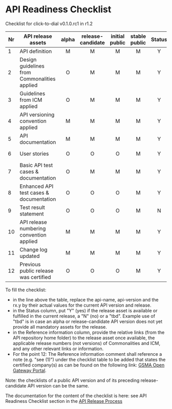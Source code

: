# API Readiness Checklist

Checklist for click-to-dial v0.1.0.rc1 in r1.2

| Nr | API release assets                           | alpha | release-candidate | initial public | stable public | Status | Reference information                                                                                                     |
| -- | -------------------------------------------- | :---: | :---------------: | :------------: | :-----------: | :----: | ------------------------------------------------------------------------------------------------------------------------- |
| 1  | API definition                               |   M   |         M         |       M       |       M       |   Y   | [/code/API_definitions/click-to-dial.yaml](/code/API_definitions/click-to-dial.yaml)                                         |
| 2  | Design guidelines from Commonalities applied |   O   |         M         |       M       |       M       |   Y   | [r2.3](https://github.com/camaraproject/Commonalities/releases/tag/r2.3)                                                     |
| 3  | Guidelines from ICM applied                  |   O   |         M         |       M       |       M       |   Y   | [r2.3](https://github.com/camaraproject/IdentityAndConsentManagement/releases/tag/r2.3)                                      |
| 4  | API versioning convention applied            |   M   |         M         |       M       |       M       |   Y   |                                                                                                                           |
| 5  | API documentation                            |   M   |         M         |       M       |       M       |   Y   | [/code/API_definitions/click-to-dial_API.md](/code/API_definitions/click-to-dial_API.md)                                     |
| 6  | User stories                                 |   O   |         O         |       O       |       M       |   Y   | [/documentation/API_documentation/click-to-dial_User_Story.md](/documentation/API_documentation/click-to-dial_User_Story.md) |
| 7  | Basic API test cases & documentation         |   O   |         M         |       M       |       M       |   Y   | [/code/Test_definitions](/code/Test_definitions)                                                                             |
| 8  | Enhanced API test cases & documentation      |   O   |         O         |       O       |       M       |   Y   | [/code/Test_definitions](/code/Test_definitions)                                                                             |
| 9  | Test result statement                        |   O   |         O         |       O       |       M       |   N   |                                                                                                                           |
| 10 | API release numbering convention applied     |   M   |         M         |       M       |       M       |   Y   |                                                                                                                           |
| 11 | Change log updated                           |   M   |         M         |       M       |       M       |   Y   | [/CHANGELOG.md](/CHANGELOG.md)                                                                                               |
| 12 | Previous public release was certified        |   O   |         O         |       O       |       M       |   Y   |                                                                                                                           |

To fill the checklist:

- in the line above the table, replace the api-name, api-version and the rx.y by their actual values for the current API version and release.
- in the Status column, put "Y" (yes) if the release asset is available or fulfilled in the current release, a "N" (no) or a "tbd". Example use of "tbd" is in case an alpha or release-candidate API version does not yet provide all mandatory assets for the release.
- in the Reference information column, provide the relative links (from the API repository home folder) to the release asset once available, the applicable release numbers (not versions) of Commonalities and ICM, and any other relevant links or information.
- For the point 12: The Reference information comment shall reference a note (e.g. "see (1)") under the checklist table to be added that states the certified company(s) as can be found on the following link: [GSMA Open Gateway Portal](https://open-gateway.gsma.com/).

Note: the checklists of a public API version and of its preceding release-candidate API version can be the same.

The documentation for the content of the checklist is here: see API Readiness Checklist section in the [API Release Process](https://lf-camaraproject.atlassian)

